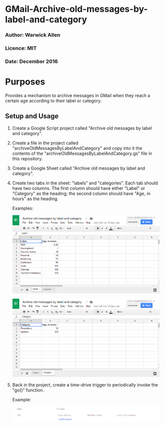 # GMail-Archive-old-messages-by-label-and-category

### Author: Warwick Allen
### Licence: MIT
### Date: December 2016


# Purposes

Provides a mechanism to archive messages in GMail when they reach a
certain age according to their label or category.


## Setup and Usage

1. Create a Google Script project called "Archive old messages by label
   and category".

1. Create a file in the project called
   "archiveOldMessagesByLabelAndCategory" and copy into it the contents
   of the "archiveOldMessagesByLabelAndCategory.gs" file in this
   repository.

1. Create a Google Sheet called "Archive old messages by label and
   category".

1. Create two tabs in the sheet: "labels" and "categories".  Each tab
   should have two columns. The first column should have either "Label"
   or "Category" as the heading; the second column should have "Age, in
   hours" as the heading.

   Examples:

   ![Google Sheet "Archive old messages by label and category", "label" tab](example-images/label-tab.png)

   ![Google Sheet "Archive old messages by label and category", "category" tab](example-images/category-tab.png)

1. Back in the project, create a time-drive trigger to periodically
   invoke the "go()" function.

   Example:

   ![project trigger](example-images/project-trigger.png)

